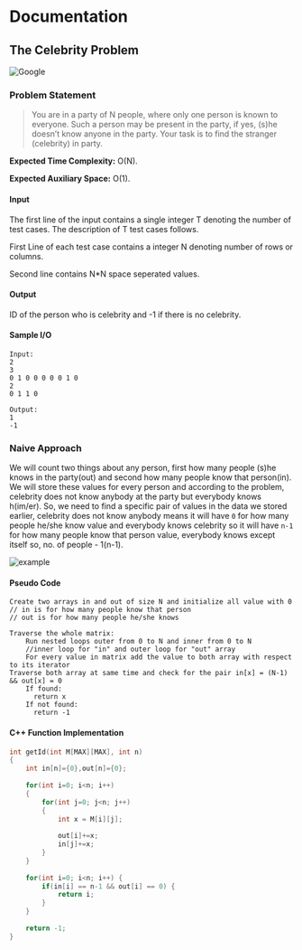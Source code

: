# Documentation

## The Celebrity Problem

<img src="https://img.shields.io/badge/Asked in-Amazon | Fab.com | Flipkart | Google | Microsoft | One97 | United Health Group | Zoho-blue" alt="Google" />

### Problem Statement

> You are in a party of N people, where only one person is known to everyone. Such a person may be present in the party, if yes, (s)he doesn’t know anyone in the party. Your task is to find the stranger (celebrity) in party.

**Expected Time Complexity:** O(N).

**Expected Auxiliary Space:** O(1).

#### Input

The first line of the input contains a single integer T denoting the number of test cases. The description of T test cases follows.

First Line of each test case contains a integer N denoting number of rows or columns.

Second line contains N*N space seperated values.

#### Output

ID of the person who is celebrity and -1 if there is no celebrity.

#### Sample I/O
```
Input:
2
3
0 1 0 0 0 0 0 1 0
2
0 1 1 0

Output:
1
-1
```

### Naive Approach

We will count two things about any person, first how many people (s)he knows in the party(out) and second how many people know that person(in). We will store these values for every person and according to the problem, celebrity does not know anybody at the party but everybody knows h(im/er). So, we need to find a specific pair of values in the data we stored earlier, celebrity does not know anybody means it will have `0` for how many people he/she know value and everybody knows celebrity so it will have `n-1` for how many people know that person value, everybody knows except itself so, no. of people - 1(n-1).

<img src="https://pixan198.github.io/images/celebrity_problem.svg" alt="example" />

#### Pseudo Code
```
Create two arrays in and out of size N and initialize all value with 0
// in is for how many people know that person
// out is for how many people he/she knows

Traverse the whole matrix:
    Run nested loops outer from 0 to N and inner from 0 to N
    //inner loop for "in" and outer loop for "out" array
    For every value in matrix add the value to both array with respect to its iterator
Traverse both array at same time and check for the pair in[x] = (N-1) && out[x] = 0
    If found:
      return x
    If not found:
      return -1
```

#### C++ Function Implementation
```cpp
int getId(int M[MAX][MAX], int n)
{
    int in[n]={0},out[n]={0}; 
      
    for(int i=0; i<n; i++) 
    { 
        for(int j=0; j<n; j++) 
        { 
            int x = M[i][j]; 
              
            out[i]+=x; 
            in[j]+=x; 
        } 
    } 
      
    for(int i=0; i<n; i++) {
    	if(in[i] == n-1 && out[i] == 0) { 
        	return i;
    	}
    }
      
    return -1;
}
```
